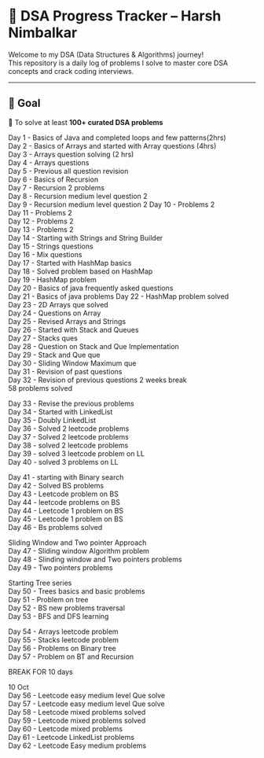 # 🧠 DSA Progress Tracker – Harsh Nimbalkar

Welcome to my DSA (Data Structures & Algorithms) journey!  
This repository is a daily log of problems I solve to master core DSA concepts and crack coding interviews.

---

## 🚀 Goal

🎯 To solve at least **100+ curated DSA problems**

Day 1 - Basics of Java and completed loops and few patterns(2hrs)  
Day 2 - Basics of Arrays and started with Array questions (4hrs)  
Day 3 - Arrays question solving (2 hrs)  
Day 4 - Arrays questions  
Day 5 - Previous all question revision  
Day 6 - Basics of Recursion  
Day 7 - Recursion 2 problems  
Day 8 - Recursion medium level question 2  
Day 9 - Recursion medium level question 2
Day 10 - Problems 2  
Day 11 - Problems 2  
Day 12 - Problems 2  
Day 13 - Problems 2  
Day 14 - Starting with Strings and String Builder  
Day 15 - Strings questions  
Day 16 - Mix questions  
Day 17 - Started with HashMap basics  
Day 18 - Solved problem based on HashMap  
Day 19 - HashMap problem  
Day 20 - Basics of java frequently asked questions  
Day 21 - Basics of java problems 
Day 22 - HashMap problem solved  
Day 23 - 2D Arrays que solved    
Day 24 - Questions on Array  
Day 25 - Revised Arrays and Strings  
Day 26 - Started with Stack and Queues  
Day 27 - Stacks ques  
Day 28 - Question on Stack and Que Implementation  
Day 29 - Stack and Que que  
Day 30 - Sliding Window Maximum que  
Day 31 - Revision of past questions  
Day 32 - Revision of previous questions 
2 weeks break   
58 problems solved  

Day 33 - Revise the previous problems   
Day 34 - Started with LinkedList  
Day 35 - Doubly LinkedList  
Day 36 - Solved 2 leetcode problems  
Day 37 - Solved 2 leetcode problems  
Day 38 - solved 2 leetcode problems  
Day 39 - solved 3 leetcode problem on LL  
Day 40 - solved 3 problems on LL    

Day 41 - starting with Binary search  
Day 42 - Solved BS problems  
Day 43 - Leetcode problem on BS  
Day 44 - leetcode problems on BS  
Day 44 - Leetcode 1 problem on BS  
Day 45 - Leetcode 1 problem on BS  
Day 46 - Bs problems solved  

Sliding Window and Two pointer Approach  
Day 47 - Sliding window Algorithm problem  
Day 48 - Slinding window and Two pointers problems  
Day 49 -  Two pointers problems  

Starting Tree series  
Day 50 - Trees basics and basic problems   
Day 51 - Problem on tree  
Day 52 - BS new problems traversal  
Day 53 - BFS and DFS learning  


Day 54 - Arrays leetcode problem  
Day 55 - Stacks leetcode problem  
Day 56 - Problems on Binary tree  
Day 57 - Problem on BT and Recursion  


BREAK FOR 10 days  

10 Oct  
Day 56 - Leetcode easy medium level Que solve  
Day 57 - Leetcode easy medium level Que solve  
Day 58 - Leetcode mixed problems solved  
Day 59 - Leetcode mixed problems solved  
Day 60 - Leetcode mixed problems  
Day 61 - Leetcode LinkedList problems  
Day 62 - Leetcode Easy medium problems  








  










